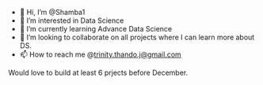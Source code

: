 - 👋 Hi, I’m @Shamba1
- 👀 I’m interested in Data Science
- 🌱 I’m currently learning Advance Data Science
- 💞️ I’m looking to collaborate on all projects where I can learn more about DS.
- 📫 How to reach me @trinity.thando.j@gmail.com

Would love to build at least 6 prjects before December. 
